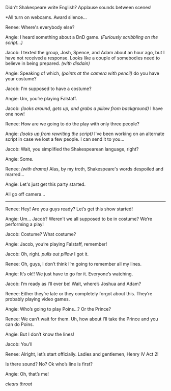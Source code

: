 Didn't Shakespeare write English?
Applause sounds between scenes!

*All turn on webcams.
Award silence...


Renee: Where's everybody else?

Angie: I heard something about a DnD game. *(Furiously scribbling on the script...)*

Jacob: I texted the group, Josh, Spence, and Adam about an hour ago, but I have not received a response. Looks like a couple of somebodies need to believe in being prepared. *(with disdain)*

Angie: Speaking of which, *(points at the camera with pencil)* do you have your costume?

Jacob: I'm supposed to have a costume?

Angie: Um, you’re playing Falstaff.

Jacob: *(looks around, gets up, and grabs a pillow from background)* I have one now!

Renee: How are we going to do the play with only three people?

Angie: *(looks up from rewriting the script)* I've been working on an alternate script in case we lost a few people. I can send it to you...

Jacob: Wait, you simplified the Shakespearean language, right?

Angie: Some.

Renee: *(with drama)* Alas, by my troth, Shakespeare's words despoiled and marred...

Angie: Let's just get this party started.

All go off camera...



---

Renee: Hey! Are you guys ready? Let’s get this show started!

  

Angie: Um… Jacob? Weren’t we all supposed to be in costume? We’re performing a play!

  

Jacob: Costume? What costume?

  

Angie: Jacob, you’re playing Falstaff, remember! 

  

Jacob: Oh, right. *pulls out pillow* I got it. 

  

Renee: Oh, guys, I don’t think I’m going to remember all my lines. 

  

Angie: It’s ok!! We just have to go for it. Everyone’s watching. 

  

Jacob: I’m ready as I’ll ever be! Wait, where’s Joshua and Adam?

  

Renee: Either they’re late or they completely forgot about this. They’re probably playing video games. 

  

Angie: Who’s going to play Poins…? Or the Prince?

  

Renee: We can’t wait for them. Uh, how about I’ll take the Prince and you can do Poins. 

  

Angie: But I don’t know the lines!

  

Jacob: You’ll

  

Renee: Alright, let’s start officially. Ladies and gentlemen, Henry IV Act 2! 

Is there sound? No? Ok who’s line is first?

  

Angie: Oh, that’s me!

  

*clears throat*
